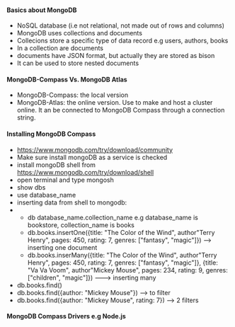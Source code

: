 #### Basics about MongoDB
- NoSQL database (i.e not relational, not made out of rows and columns)
- MongoDB uses collections and documents
- Collecions store a specific type  of data record e.g users, authors, books
- In a collection are documents
- documents have JSON format, but actually they are stored as bison
- It can be used to store nested documents

#### MongoDB-Compass Vs. MongoDB Atlas
- MongoDB-Compass: the local version
- MongoDB-Atlas: the online version. Use to make and host a cluster online. It an be connected to MongoDB Compass through a connection string.

#### Installing MongoDB Compass
-  https://www.mongodb.com/try/download/community
-  Make sure install mongoDB as a service is checked
-  install mongoDB shell from https://www.mongodb.com/try/download/shell
-  open terminal and type mongosh
-  show dbs
-  use database_name
-  inserting data from shell to mongodb:
-    - db database_name.collection_name e.g database_name is bookstore, collection_name is books
     - db.books.insertOne({title: "The Color of the Wind", author"Terry Henry", pages: 450, rating: 7, genres: ["fantasy", "magic"]}) --> inserting one document
     - db.books.inserMany({title: "The Color of the Wind", author"Terry Henry", pages: 450, rating: 7, genres: ["fantasy", "magic"]}, {title: "Va Va Voom", author"Mickey Mouse", pages: 234, rating: 9, genres: ["children", "magic"]}) ---> inserting many
- db.books.find()
- db.books.find({author: "Mickey Mouse"}) --> to filter
- db.books.find({author: "Mickey Mouse", rating: 7}) --> 2 filters

#### MongoDB Compass Drivers e.g Node.js

